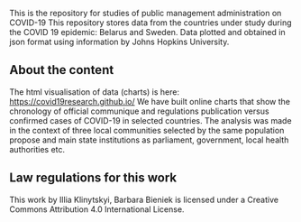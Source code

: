 This is the repository for studies of public management administration on COVID-19
This repository stores data from the countries under study during the COVID 19 epidemic: Belarus and Sweden. Data plotted and obtained in json format using information by Johns Hopkins University. 
## About the content
The html visualisation of data (charts) is here: https://covid19research.github.io/
We have built online charts that show the chronology of official communique and regulations publication versus confirmed cases of COVID-19 in selected countries.
The analysis was made in the context of three local communities selected by the same population propose and main state institutions as parliament, government, local health authorities etc.
## Law regulations for this work 
This work by Illia Klinytskyi, Barbara Bieniek is licensed under a Creative Commons Attribution 4.0 International License.
